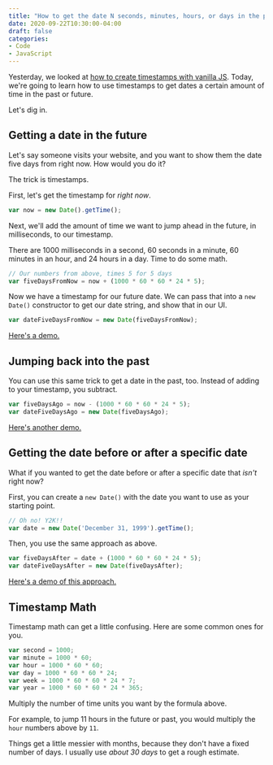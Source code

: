 ```yaml
---
title: "How to get the date N seconds, minutes, hours, or days in the past or future with vanilla JS"
date: 2020-09-22T10:30:00-04:00
draft: false
categories:
- Code
- JavaScript
---
```


Yesterday, we looked at [how to create timestamps with vanilla JS](/how-to-create-and-work-with-timestamps-in-vanilla-js/). Today, we're going to learn how to use timestamps to get dates a certain amount of time in the past or future.

Let's dig in.

## Getting a date in the future

Let's say someone visits your website, and you want to show them the date five days from right now. How would you do it?

The trick is timestamps.

First, let's get the timestamp for *right now*.

```js
var now = new Date().getTime();
```

Next, we'll add the amount of time we want to jump ahead in the future, in milliseconds, to our timestamp.

There are 1000 milliseconds in a second, 60 seconds in a minute, 60 minutes in an hour, and 24 hours in a day. Time to do some math.

```js
// Our numbers from above, times 5 for 5 days
var fiveDaysFromNow = now + (1000 * 60 * 60 * 24 * 5);
```

Now we have a timestamp for our future date. We can pass that into a `new Date()` constructor to get our date string, and show that in our UI.

```js
var dateFiveDaysFromNow = new Date(fiveDaysFromNow);
```

[Here's a demo.](https://codepen.io/cferdinandi/pen/vYGvNBm)

## Jumping back into the past

You can use this same trick to get a date in the past, too. Instead of adding to your timestamp, you subtract.

```js
var fiveDaysAgo = now - (1000 * 60 * 60 * 24 * 5);
var dateFiveDaysAgo = new Date(fiveDaysAgo);
```

[Here's another demo.](https://codepen.io/cferdinandi/pen/oNxJjNz)

## Getting the date before or after a specific date

What if you wanted to get the date before or after a specific date that *isn't* right now?

First, you can create a `new Date()` with the date you want to use as your starting point.

```js
// Oh no! Y2K!!
var date = new Date('December 31, 1999').getTime();
```

Then, you use the same approach as above.

```js
var fiveDaysAfter = date + (1000 * 60 * 60 * 24 * 5);
var dateFiveDaysAfter = new Date(fiveDaysAfter);
```

[Here's a demo of this approach.](https://codepen.io/cferdinandi/pen/rNeoOLN)

## Timestamp Math

Timestamp math can get a little confusing. Here are some common ones for you.

```js
var second = 1000;
var minute = 1000 * 60;
var hour = 1000 * 60 * 60;
var day = 1000 * 60 * 60 * 24;
var week = 1000 * 60 * 60 * 24 * 7;
var year = 1000 * 60 * 60 * 24 * 365;
```

Multiply the number of time units you want by the formula above.

For example, to jump 11 hours in the future or past, you would multiply the `hour` numbers above by `11`.

Things get a little messier with months, because they don't have a fixed number of days. I usually use *about 30 days* to get a rough estimate.